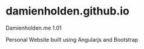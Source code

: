 # damienholden.github.io
Damienholden.me 1.01

Personal Website built using Angularjs and Bootstrap
